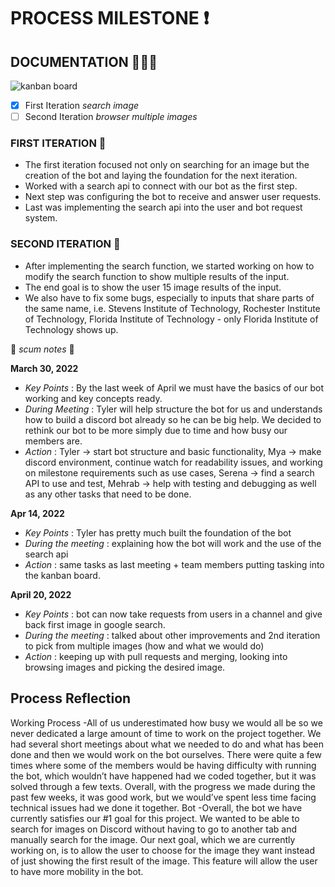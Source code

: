 # PROCESS MILESTONE ❗

## DOCUMENTATION  📌📌📌
![kanban board](https://user-images.githubusercontent.com/97979359/165011239-eb2c08a0-fef9-43e1-9a9f-a9f1abbd3e69.jpg)

- [x] First Iteration *search image*
- [ ] Second Iteration *browser multiple images*

### FIRST ITERATION 💭
- The first iteration focused not only on searching for an image but the creation of the bot and laying the foundation for the next iteration.
- Worked with a search api to connect with our bot as the first step.
- Next step was configuring the bot to receive and answer user requests.
- Last was implementing the search api into the user and bot request system.

### SECOND ITERATION 💭
- After implementing the search function, we started working on how to modify the search function to show multiple results of the input.
- The end goal is to show the user 15 image results of the input.
- We also have to fix some bugs, especially to inputs that share parts of the same name, i.e. Stevens Institute of Technology, Rochester Institute of Technology, Florida Institute of Technology - only Florida Institute of Technology shows up.

📘 *scum notes* 📘

**March 30, 2022**
- *Key Points* : By the last week of April we must have the basics of our bot working and key concepts ready. 
- *During Meeting* : Tyler will help structure the bot for us and understands how to build a discord bot already so he can be big help. We decided to rethink our bot to be more simply due to time and how busy our members are.
- *Action* : Tyler → start bot structure and basic functionality, Mya → make discord environment, continue watch for readability issues, and working on milestone requirements such as use cases, Serena → find a search API to use and test, Mehrab → help with testing and debugging as well as any other tasks that need to be done.

**Apr 14, 2022**
- *Key Points* : Tyler has pretty much built the foundation of the bot 
- *During the meeting* : explaining how the bot will work and the use of the search api 
- *Action* : same tasks as last meeting + team members putting tasking into the kanban board.

**April 20, 2022** 
- *Key Points* : bot can now take requests from users in a channel and give back first image in google search.
- *During the meeting* : talked about other improvements and 2nd iteration to pick from multiple images (how and what we would do) 
- *Action* : keeping up with pull requests and merging, looking into browsing images and picking the desired image. 

## Process Reflection
Working Process
-All of us underestimated how busy we would all be so we never dedicated a large amount of time to work on the project together. We had several short meetings about what we needed to do and what has been done and then we would work on the bot ourselves. There were quite a few times where some of the members would be having difficulty with running the bot, which wouldn’t have happened had we coded together, but it was solved through a few texts. Overall, with the progress we made during the past few weeks, it was good work, but we would’ve spent less time facing technical issues had we done it together.
Bot
-Overall, the bot we have currently satisfies our #1 goal for this project. We wanted to be able to search for images on Discord without having to go to another tab and manually search for the image. Our next goal, which we are currently working on, is to allow the user to choose for the image they want instead of just showing the first result of the image. This feature will allow the user to have more mobility in the bot.


